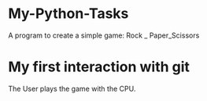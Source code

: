# My-Python-Tasks
A program to create a simple game: Rock _ Paper_Scissors

# My first interaction with git
The User plays the game with the CPU.
